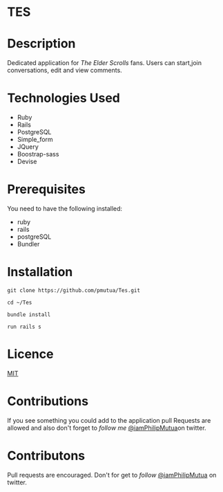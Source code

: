 # TES
# Description 
Dedicated application for _The Elder Scrolls_ fans. Users can start,join conversations, edit and view  comments.

# Technologies Used 

* Ruby
* Rails 
* PostgreSQL
* Simple_form
* JQuery
* Boostrap-sass
* Devise

# Prerequisites
You need to have the following installed:
* ruby 
* rails 
* postgreSQL
* Bundler

# Installation

`git clone https://github.com/pmutua/Tes.git`

`cd ~/Tes`

`bundle install `

`run rails s`


# Licence 

[MIT](.LICENCE)

# Contributions
If you see something you could add to the application pull Requests are allowed and also don't forget to _follow me_
[@iamPhilipMutua](https:twitter.com/iamPhilipMutua)on twitter.



# Contributons 
Pull requests are encouraged. Don't for get to _follow_ [@iamPhilipMutua](https://twitter.com/iamPhilipMutua) on twitter.
